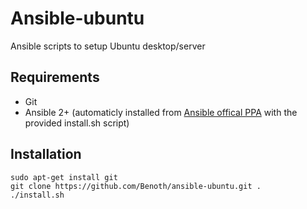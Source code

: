 # Ansible-ubuntu
Ansible scripts to setup Ubuntu desktop/server


## Requirements
- Git
- Ansible 2+ (automaticly installed from [Ansible offical PPA](https://launchpad.net/~ansible/+archive/ubuntu/ansible) with the provided install.sh script)


## Installation
```
sudo apt-get install git
git clone https://github.com/Benoth/ansible-ubuntu.git .
./install.sh
```


